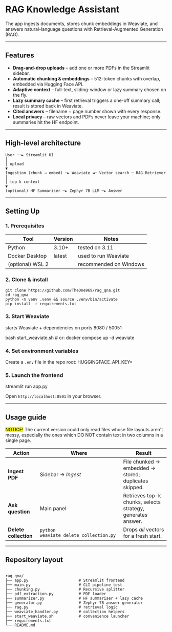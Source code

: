 # RAG Knowledge Assistant
 
The app ingests documents, stores chunk embeddings in Weaviate, and answers natural-language questions with Retrieval-Augmented Generation (RAG).

---

##  Features
- **Drag-and-drop uploads** – add one or more PDFs in the Streamlit sidebar.  
- **Automatic chunking & embeddings** – 512-token chunks with overlap, embedded via Hugging Face API.  
- **Adaptive context** – full-text, sliding-window or lazy summary chosen on the fly.  
- **Lazy summary cache** – first retrieval triggers a one-off summary call; result is stored back in Weaviate.  
- **Cited answers** – filename + page number shown with every response.  
- **Local privacy** – raw vectors and PDFs never leave your machine; only summaries hit the HF endpoint.

---

## High-level architecture

```
User ──► Streamlit UI
│
│ upload
▼
Ingestion (chunk → embed) ─► Weaviate ◄─ Vector search ─ RAG Retriever
│
│ top-k context
▼
(optional) HF Summariser ─► Zephyr 7B LLM ─► Answer

```
---

## Setting Up

### 1. Prerequisites
| Tool | Version | Notes |
|------|---------|-------|
| Python | 3.10+ | tested on 3.11 |
| Docker Desktop | latest | used to run Weaviate |
| (optional) WSL 2 | | recommended on Windows |

### 2. Clone & install

```
git clone https://github.com/TheOne969/rag_qna.git
cd rag_qna
python -m venv .venv && source .venv/bin/activate
pip install -r requirements.txt

```

### 3. Start Weaviate

starts Weaviate + dependencies on ports 8080 / 50051

bash start_weaviate.sh # or: docker compose up -d weaviate

### 4. Set environment variables

Create a `.env` file in the repo root:
HUGGINGFACE_API_KEY=<your-hf-token>


### 5. Launch the frontend

streamlit run app.py


Open `http://localhost:8501` in your browser.

---


## Usage guide

<mark>NOTICE!</mark> The current version could only read files whose file layouts aren't messy, especially the ones which DO NOT contain text in two columns in a single page. 

| Action | Where | Result |
|--------|-------|--------|
| **Ingest PDF** | Sidebar → *Ingest* | File chunked → embedded → stored; duplicates skipped. |
| **Ask question** | Main panel | Retrieves top-k chunks, selects strategy, generates answer. |
| **Delete collection** | `python weaviate_delete_collection.py` | Drops *all* vectors for a fresh start. |

---

## Repository layout
```

rag_qna/
├── app.py                      # Streamlit frontend
├── main.py                     # CLI pipeline test
├── chunking.py                 # Recursive splitter
├── pdf_extraction.py           # PDF loader
├── summarizer.py               # HF summariser + lazy cache
├── generator.py                # Zephyr-7B answer generator
├── rag.py                      # retrieval logic
├── weaviate_handler.py         # collection helpers
├── start_weaviate.sh           # convenience launcher
├── requirements.txt            
└── README.md

```
